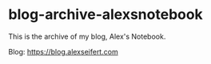 # blog-archive-alexsnotebook
This is the archive of my blog, Alex's Notebook. 

Blog: https://blog.alexseifert.com
